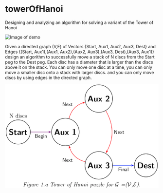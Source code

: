 # towerOfHanoi
Designing and analyzing an algorithm for solving a variant of the Tower of Hanoi

![Image of demo](https://media.giphy.com/media/h4lJZVGFDnWW0W6WJu/giphy.gif)

Given a directed graph (V,E) of Vectors {Start, Aux1, Aux2, Aux3, Dest} and Edges {(Start, Aux1),(Aux1, Aux2),(Aux2, Aux3),(Aux3, Dest),(Aux3, Aux1)} design an algorithm to successfully move a stack of N discs from the Start peg to the Dest peg. Each disc has a diameter that is larger than the discs above it on the stack. You can only move one disc at a time, you can only move a smaller disc onto a stack with larger discs. and you can only move discs by using edges in the directed graph. 

![Image of graph](https://github.com/cflores713/towerOfHanoi/blob/master/tizkGraph.png)
